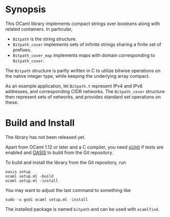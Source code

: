 Synopsis
========

This OCaml library implements compact strings over booleans along with
related containers.  In particular,

  - `Bitpath` is the string structure.
  - `Bitpath_cover` implements sets of infinite strings sharing a finite set
    of prefixes.
  - `Bitpath_cover_map` implements maps with domain corresponding to
    `Bitpath_cover`.

The `Bitpath` structure is partly written in C to utilize bitwise
operations on the native integer type, while keeping the underlying array
compact.

As an example application, let `Bitpath.t` represent IPv4 and IPv6
addresses, and corresponding CIDR networks.  The `Bitpath_cover` structure
then represent sets of networks, and provides standard set operations on
these.


Build and Install
=================

The library has not been released yet.

Apart from OCaml 1.12 or later and a C compiler, you need [oUnit][ounit] if
tests are enabled and [OASIS][oasis] to build from the Git repository.

To build and install the library from the Git repository, run

    oasis setup
    ocaml setup.ml -build
    ocaml setup.ml -install

You may want to adjust the last command to something like

    sudo -u godi ocaml setup.ml -install

The installed package is named `bitpath` and can be used with `ocamlfind`.


[ounit]: http://ounit.forge.ocamlcore.org/
[oasis]: http://oasis.forge.ocamlcore.org/
